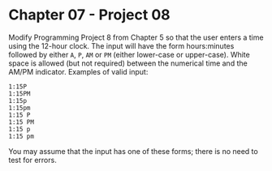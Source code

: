 # Chapter 07 - Project 08

Modify Programming Project 8 from Chapter 5 so that the user enters a time using
the 12-hour clock.  The input will have the form hours:minutes followed by
either `A`, `P`, `AM` or `PM` (either lower-case or upper-case).  White space is
allowed (but not required) between the numerical time and the AM/PM indicator.
Examples of valid input:

```
1:15P
1:15PM
1:15p
1:15pm
1:15 P
1:15 PM
1:15 p
1:15 pm
```

You may assume that the input has one of these forms; there is no need to test
for errors.
